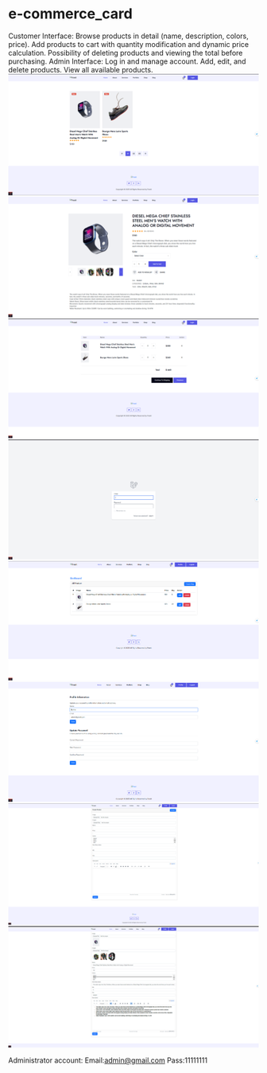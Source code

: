 # e-commerce_card
 Customer Interface:  Browse products in detail (name, description, colors, price).  Add products to cart with quantity modification and dynamic price calculation. Possibility of deleting products and viewing the total before purchasing. Admin Interface: Log in and manage account. Add, edit, and delete products. View all available products.
 ![image alt](https://github.com/Bashir666/e-commerce_card/blob/133c6fe709bb1cd5658302a6508c035ccc27844b/Screenshot%202025-02-05%20163509.png)
 ![image alt](https://github.com/Bashir666/e-commerce_card/blob/3b2cb8b3066dd493757211f194ea9c8b7be2e1e9/Screenshot%202025-02-05%20163540.png)
 ![image alt](https://github.com/Bashir666/e-commerce_card/blob/3b2cb8b3066dd493757211f194ea9c8b7be2e1e9/Screenshot%202025-02-05%20163614.png)
 ![image alt](https://github.com/Bashir666/e-commerce_card/blob/3b2cb8b3066dd493757211f194ea9c8b7be2e1e9/Screenshot%202025-02-05%20163635.png)
 ![image alt](https://github.com/Bashir666/e-commerce_card/blob/3b2cb8b3066dd493757211f194ea9c8b7be2e1e9/Screenshot%202025-02-05%20163656.png)
 ![image alt](https://github.com/Bashir666/e-commerce_card/blob/3b2cb8b3066dd493757211f194ea9c8b7be2e1e9/Screenshot%202025-02-05%20163725.png)
 ![image alt](https://github.com/Bashir666/e-commerce_card/blob/3b2cb8b3066dd493757211f194ea9c8b7be2e1e9/Screenshot%202025-02-05%20163800.png)
 ![image alt](https://github.com/Bashir666/e-commerce_card/blob/3b2cb8b3066dd493757211f194ea9c8b7be2e1e9/Screenshot%202025-02-05%20163824.png)


 Administrator account:
Email:admin@gmail.com
Pass:11111111
 
 
